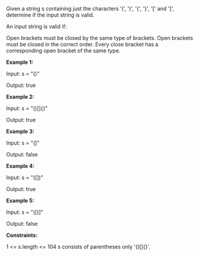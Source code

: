 Given a string s containing just the characters '(', ')', '{', '}', '[' and ']', determine if the input string is valid.

An input string is valid if:

Open brackets must be closed by the same type of brackets.
Open brackets must be closed in the correct order.
Every close bracket has a corresponding open bracket of the same type.
 

**Example 1:**

Input: s = "()"

Output: true

**Example 2:**

Input: s = "()[]{}"

Output: true

**Example 3:**

Input: s = "(]"

Output: false

**Example 4:**

Input: s = "([])"

Output: true

**Example 5:**

Input: s = "([)]"

Output: false

 

**Constraints:**

1 <= s.length <= 104
s consists of parentheses only '()[]{}'.

